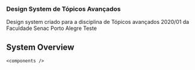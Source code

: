 ### Design System de Tópicos Avançados

Design system criado para a disciplina de Tópicos avançados 2020/01 da Faculdade Senac Porto Alegre Teste

## System Overview

```
<components />
```
